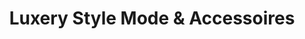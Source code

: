 ---
title: "Luxery Style Mode & Accessoires"
url: /neuoetting/luxery-style-mode-und-accessoires/
shop: Modehaus
---